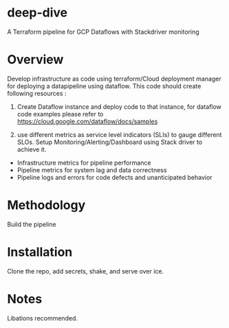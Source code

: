 # deep-dive
A Terraform pipeline for GCP Dataflows with Stackdriver monitoring

# Overview
Develop infrastructure as code using terraform/Cloud deployment manager for deploying a datapipeline using dataflow. This code should create following resources :

1) Create Dataflow instance and deploy code to that instance, for dataflow code examples please refer to https://cloud.google.com/dataflow/docs/samples

2) use different metrics as service level indicators (SLIs) to gauge different SLOs. Setup Monitoring/Alerting/Dashboard using Stack driver to achieve it.
- Infrastructure metrics for pipeline performance
- Pipeline metrics for system lag and data correctness
- Pipeline logs and errors for code defects and unanticipated behavior

# Methodology
Build the pipeline
# Installation
Clone the repo, add secrets, shake, and serve over ice.
# Notes
Libations recommended.

